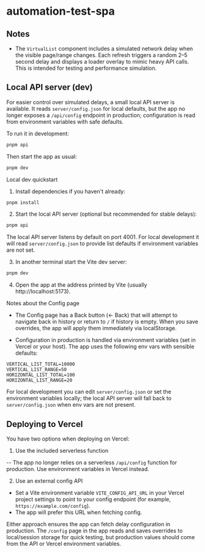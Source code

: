 # automation-test-spa

## Notes

- The `VirtualList` component includes a simulated network delay when the visible page/range changes. Each refresh triggers a random 2–5 second delay and displays a loader overlay to mimic heavy API calls. This is intended for testing and performance simulation.

## Local API server (dev)

For easier control over simulated delays, a small local API server is available. It reads `server/config.json` for local defaults, but the app no longer exposes a `/api/config` endpoint in production; configuration is read from environment variables with safe defaults.

To run it in development:

```bash
pnpm api
```

Then start the app as usual:

```bash
pnpm dev
```

Local dev quickstart

1. Install dependencies if you haven't already:

```bash
pnpm install
```

2. Start the local API server (optional but recommended for stable delays):

```bash
pnpm api
```

The local API server listens by default on port 4001. For local development it will read `server/config.json` to provide list defaults if environment variables are not set.

3. In another terminal start the Vite dev server:

```bash
pnpm dev
```

4. Open the app at the address printed by Vite (usually http://localhost:5173).

Notes about the Config page

- The Config page has a Back button (← Back) that will attempt to navigate back in history or return to `/` if history is empty. When you save overrides, the app will apply them immediately via localStorage.

- Configuration in production is handled via environment variables (set in Vercel or your host). The app uses the following env vars with sensible defaults:

```
VERTICAL_LIST_TOTAL=10000
VERTICAL_LIST_RANGE=50
HORIZONTAL_LIST_TOTAL=100
HORIZONTAL_LIST_RANGE=20
```

For local development you can edit `server/config.json` or set the environment variables locally; the local API server will fall back to `server/config.json` when env vars are not present.

## Deploying to Vercel

You have two options when deploying on Vercel:

1) Use the included serverless function

-- The app no longer relies on a serverless `/api/config` function for production. Use environment variables in Vercel instead.

2) Use an external config API

 - Set a Vite environment variable `VITE_CONFIG_API_URL` in your Vercel project settings to point to your config endpoint (for example, `https://example.com/config`).
 - The app will prefer this URL when fetching config.

Either approach ensures the app can fetch delay configuration in production. The `/config` page in the app reads and saves overrides to local/session storage for quick testing, but production values should come from the API or Vercel environment variables.